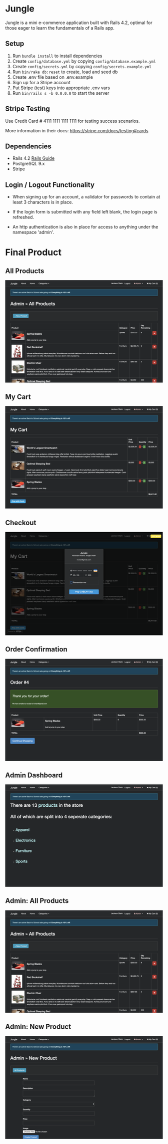 # Jungle

Jungle is a mini e-commerce application built with Rails 4.2, optimal for those eager to learn the fundamentals of a Rails app.


## Setup

1. Run `bundle install` to install dependencies
2. Create `config/database.yml` by copying `config/database.example.yml`
3. Create `config/secrets.yml` by copying `config/secrets.example.yml`
4. Run `bin/rake db:reset` to create, load and seed db
5. Create .env file based on .env.example
6. Sign up for a Stripe account
7. Put Stripe (test) keys into appropriate .env vars
8. Run `bin/rails s -b 0.0.0.0` to start the server

## Stripe Testing

Use Credit Card # 4111 1111 1111 1111 for testing success scenarios.

More information in their docs: <https://stripe.com/docs/testing#cards>

## Dependencies

* Rails 4.2 [Rails Guide](http://guides.rubyonrails.org/v4.2/)
* PostgreSQL 9.x
* Stripe

## Login / Logout Functionality

- When signing up for an account, a validator for passwords to contain at least 3 characters is in place.

- If the login form is submitted with any field left blank, the login page is refreshed.

- An http authentication is also in place for access to anything under the namespace 'admin'.


# Final Product

## All Products

!["All Products"](https://github.com/JacksonStark/jungle-rails/blob/master/docs/admin-all-products.jpg?raw=true)

## My Cart

!["My Cart"](https://github.com/JacksonStark/jungle-rails/blob/master/docs/my-cart.jpg?raw=true)

## Checkout

!["Checkout"](https://github.com/JacksonStark/jungle-rails/blob/master/docs/checkout.jpg?raw=true)

## Order Confirmation

!["Order Confirmation"](https://github.com/JacksonStark/jungle-rails/blob/master/docs/order-confirmation.jpg?raw=true)

## Admin Dashboard

!["Admin Dashboard"](https://github.com/JacksonStark/jungle-rails/blob/master/docs/admin-dashboard.jpg?raw=true)

## Admin: All Products

!["Admin: All Products"](https://github.com/JacksonStark/jungle-rails/blob/master/docs/admin-all-products.jpg?raw=true)

## Admin: New Product

!["Admin: New Product"](https://github.com/JacksonStark/jungle-rails/blob/master/docs/admin-new-product.jpg?raw=true)

